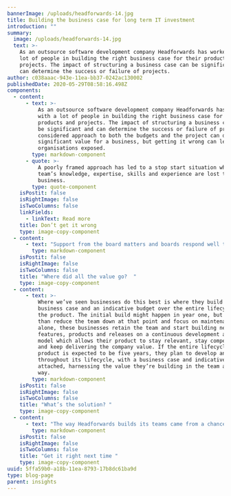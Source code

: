 ```yaml
---
bannerImage: /uploads/headforwards-14.jpg
title: Building the business case for long term IT investment
introduction: ""
summary:
  image: /uploads/headforwards-14.jpg
  text: >-
    As an outsource software development company Headforwards has worked with a
    lot of people in building the right business case for their products and
    projects. The impact of structuring a business case can be significant and
    can determine the success or failure of projects.
author: c038aaac-943e-11ea-bb37-0242ac130002
publishedDate: 2020-05-29T08:58:16.498Z
components:
  - content:
      - text: >-
          As an outsource software development company Headforwards has worked
          with a lot of people in building the right business case for their
          products and projects. The impact of structuring a business case can
          be significant and can determine the success or failure of projects. A
          considered approach to both the budgets and the project can deliver
          significant value for a business, but getting it wrong can leave
          organisations exposed.
        type: markdown-component
      - quote: >-
          A poorly framed approach has led to a stop start situation where a
          team’s knowledge, expertise, skills and experience are lost to the
          business.
        type: quote-component
    isPostit: false
    isRightImage: false
    isTwoColumns: false
    linkFields:
      - linkText: Read more
    title: Don’t get it wrong
    type: image-copy-component
  - content:
      - text: "Support from the board matters and boards respond well to long term value. At Headforwards, we develop close working relationships with our clients. We don’t have benched staff that we drop into projects but rather we recruit teams collaboratively with our clients to make sure we get the right expertise and fit for their needs.  \r\n\n\r\n\nOur approach means that our clients end up with a team that knows their business really well and has an in-depth understanding of their products. They have a highly skilled team that can work quickly and responsively to their needs, delivering them significant value. \r\n\n\r\n\nWe have long term clients that harness this value incredibly successfully, when allocating their Headforwards team as an operational cost within their budgets and not considering them as project based cost.  \r\n\n\r\n\n But we’ve also seen instances where this has been done badly. A poorly framed approach has led to a stop start situation where a team’s knowledge, expertise, skills and experience are lost to the business. \r\n\n\r\n\nCIOs and CTOs that frame projects to their board as short term with specific deliverables need to be very careful as inevitable change in requirement lead to changes in timescales and deliverables. If a specific result is promised for a specific end date and there has been no accounting for change, the board’s expectations aren’t met and funding could be reduced. \r\n\n\r\n\nThe business ends up in a situation where a reduced team is then required to provide maintenance as well as continuing to try to work on future developments which can lead to difficult conversations about delayed delivery timescales for new features. If and when new funding is secured the hiatus means skills have been lost from the team creating the need to re-recruit onto the project. Overall, the process is slower and more expensive."
        type: markdown-component
    isPostit: false
    isRightImage: false
    isTwoColumns: false
    title: "Where did all the value go?  "
    type: image-copy-component
  - content:
      - text: >-
          Where we’ve seen businesses do this best is where they build a
          business case and an indicative budget over the entire lifecycle of
          the product. The initial build might happen in year one, but rather
          than reduce the team down at that point and focus on maintenance
          alone, these businesses retain the team and start building new
          features, products and releases on a continuous development and deploy
          model which allows their product to stay relevant, stay competitive
          and keep delivering the company value. If the entire lifecycle of that
          product is expected to be five years, they plan to develop and deploy
          throughout its lifecycle, with a business case and indicative budget
          attached, harnessing the value they’re building in the team along the
          way.
        type: markdown-component
    isPostit: false
    isRightImage: false
    isTwoColumns: false
    title: "What’s the solution? "
    type: image-copy-component
  - content:
      - text: "The way Headforwards builds its teams came from a chance conversation at a BBQ between one of our founders, Toby Parkins and a product owner from a global corporation. His struggle to get really good outsource developers came from the fact that they don’t bring you the right people, pulling anyone off the bench to work on projects.  \r\n\n\rAt Headforwards we specifically don’t do that to enable our clients and their businesses to really get value from us as an outsource software company. We will build the right time with you, and the value you’ll get as a result relies on you building the right business case."
        type: markdown-component
    isPostit: false
    isRightImage: false
    isTwoColumns: false
    title: "Get it right next time "
    type: image-copy-component
uuid: 5ffa59b0-a18b-11ea-8793-17b8dc61ba9d
type: blog-page
parent: insights
---
```

